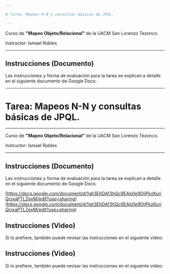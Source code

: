 ```yaml
---

# Tarea: Mapeos N-N y consultas básicas de JPQL.

---
```


Curso de **"Mapeo Objeto/Relacional"** de la UACM San Lorenzo Tezonco.

Instructor: Ismael Robles

---

## Instrucciones (Documento)

Las instrucciones y forma de evaluación para la tarea se explican a detalle en el siguiente documento de Google Docs:

---

# Tarea: Mapeos N-N y consultas básicas de JPQL.

---

Curso de **"Mapeo Objeto/Relacional"** de la UACM San Lorenzo Tezonco.

Instructor: Ismael Robles

---

## Instrucciones (Documento)

Las instrucciones y forma de evaluación para la tarea se explican a detalle en el siguiente documento de Google Docs:

[https://docs.google.com/document/d/1gjt3EhDAf3hQc9EAlq1e9DijPkzKuriQcjxaPTLZexM/edit?usp=sharing]
(https://docs.google.com/document/d/1gjt3EhDAf3hQc9EAlq1e9DijPkzKuriQcjxaPTLZexM/edit?usp=sharing)

## Instrucciones (Video)

Si lo prefiere, también puede revisar las instrucciones en el siguiente video:

## Instrucciones (Video)

Si lo prefiere, también puede revisar las instrucciones en el siguiente video:
